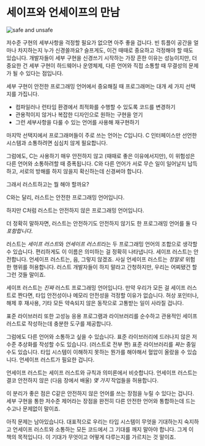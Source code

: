 # 세이프와 언세이프의 만남

![safe and unsafe](img/safeandunsafe.svg)

저수준 구현의 세부사항을 걱정할 필요가 없으면 아주 좋을 겁니다.
빈 튜플이 공간을 얼마나 차지하는지 누가 신경쓸까요? 슬프게도, 이건
때때로 중요하고 걱정해야 할 때도 있습니다. 개발자들이 세부 구현을 신경쓰기
시작하는 가장 흔한 이유는 성능이지만, 더 중요한 건 세부 구현이 하드웨어나 운영체제,
다른 언어와 직접 소통할 때 무결성의 문제가 될 수 있다는 점입니다.

세부 구현이 안전한 프로그래밍 언어에서 중요해질 때 프로그래머는 대개 세 가지 선택지를 가집니다.

* 컴파일러나 런타임 환경에서 최적화를 수행할 수 있도록 코드를 변경하기
* 관용적이지 않거나 복잡한 디자인으로 원하는 구현을 얻기
* 그런 세부사항을 다룰 수 있는 언어를 사용해 재구현하기

마지막 선택지에서 프로그래머들이 주로 쓰는 언어는 *C*입니다. C 인터페이스만 선언한 시스템과 소통하려면 심심치 않게 필요합니다.

그럼에도, C는 사용하기 매우 안전하지 않고 (때때로 좋은 이유에서지만),
이 위험성은 다른 언어와 소통하려할 때 증폭됩니다. C와 다른 언어가 서로
무슨 일이 일어날지 납득하고, 서로의 방해를 하지 않을지 확신하는데 신경써야 합니다.

그래서 러스트하고는 뭘 해야 할까요?

C와는 달리, 러스트는 안전한 프로그래밍 언어입니다.

하지만 C처럼 러스트는 안전하지 않은 프로그래밍 언어입니다.

더 정확히 말하자면, 러스트는 안전하기도 안전하지 않기도 한 프로그래밍 언어를 둘 다 *포함합니다*.

러스트는 *세이프 러스트*와 *언세이프 러스트*라는 두 프로그래밍 언어의 조합으로
생각할 수 있습니다. 편리하게도 이 이름은 의미하는 걸 정확히 나타냅니다.
세이프 러스트는 안전합니다. 언세이프 러스트는, 음, 그렇지 않겠죠. 사실
언세이프 러스트는 *정말로* 위험한 행위를 허용합니다. 러스트 개발자들이
하지 말라고 간청하지만, 우리는 어찌됐건 할 그런 것들 말이죠.

세이프 러스트는 *진짜* 러스트 프로그래밍 언어입니다. 만약 우리가 모든 걸 
세이프 러스트로 짠다면, 타입 안전성이나 메모리 안전성을 걱정할 이유가 없습니다. 
허상 포인터나, 해제 후 재사용, 기타 모든 약속되지 않은 동작으로 고통받는
일이 사라질 겁니다.

표준 라이브러리 또한 고성능 응용 프로그램과 라이브러리를
순수하고 관용적인 세이프 러스트로 작성하는데
충분한 도구를 제공합니다. 

그럼에도 다른 언어와 소통하고 싶을 수 있습니다. 표준 라이브러리에 드러나지 않은
저수준 추상화를 작성할 수도 있습니다. (러스트로 전부 짠) 표준 라이브러리를 *짜는*
중일 수도 있습니다. 타입 시스템이 이해하지 못하는 뭔가를 해야해서 혈압이
올랐을 수 있습니다. 언세이프 러스트가 필요한 겁니다.

언세이프 러스트는 세이프 러스트와 규칙과 의미론에서 비슷합니다.
언세이프 러스트는 결코 안전하지 않은 (다음 장에서 배울)
*몇 가지* 작업들을 허용합니다.

이 분리가 좋은 점은 C같은 안전하지 않은 언어를 쓰는 장점을 누릴 수 있다는 겁니다.
세부 구현을 통한 저수준 제어라는 장점을 완전히 다른 안전한 언어와 통합하는데 드는
수고나 문제없이 말이죠.

아직 문제는 남아있습니다. 대표적으로 우리는 타입 시스템이 무엇을 기대하는지 숙지하고
언세이프 러스트와 소통하는 모든 코드에서 그 기대를 깨지 말아야 합니다. 그게
이 책의 목적입니다. 이 기대가 무엇이고 어떻게 다루는지를 가르치는 것 말이죠.